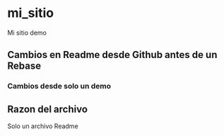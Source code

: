 # mi_sitio
Mi sitio demo

## Cambios en Readme desde Github antes de un Rebase

### Cambios desde solo un demo

## Razon del archivo

Solo un archivo Readme
